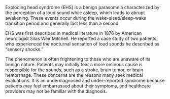 Exploding head syndrome (EHS) is a benign parasomnia characterized by the perception of a loud sound while asleep, which leads to abrupt awakening. These events occur during the wake-sleep/sleep-wake transition period and generally last less than a second.

EHS was first described in medical literature in 1876 by American neurologist Silas Weir Mitchell. He reported a case study of two patients, who experienced the nocturnal sensation of loud sounds he described as “sensory shocks.”

The phenomenon is often frightening to those who are unaware of its benign nature. Patients may initially fear a more ominous cause is responsible for the sounds, such as a stroke, brain tumor, or brain hemorrhage. These concerns are the reasons many seek medical evaluations. It is an underdiagnosed and under-reported syndrome because patients may feel embarrassed about their symptoms, and healthcare providers may not be familiar with the diagnosis.